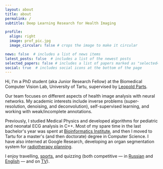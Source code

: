 ```yaml
---
layout: about
title: about
permalink: /
subtitle: Deep Learning Research for Health Imaging

profile:
  align: right
  image: prof_pic.jpg
  image_circular: false # crops the image to make it circular

news: false  # includes a list of news items
latest_posts: false  # includes a list of the newest posts
selected_papers: false # includes a list of papers marked as "selected={true}"
social: true  # includes social icons at the bottom of the page
---
```


Hi, I'm a PhD student (aka Junior Research Fellow) at the Biomedical Computer Vision Lab, University of Tartu, supervised by <a href="https://www.sanger.ac.uk/person/parts-leopold"> Leopold Parts</a>. 

Our team focuses on different aspects of health image analysis with neural networks. My academic interests include inverse problems (super-resolution, denoising, and deconvolution), self-supervised learning, and working with weak/incomplete annotations. 

Previously, I studied Medical Physics and developed algorithms for pediatric and neonatal ECG analysis in C++. Most of my spare time in the last bachelor's year was spent at <a href="https://bioinf.me/en">Bioinformatics Institute</a>, and then I moved to Tartu for a master's (and then doctorate) degree in Computer Science. I have also interned at Google Research, developing an organ segmentation system for <a href="https://blog.google/technology/health/exploring-ai-radiotherapy-planning-mayo-clinic/">radiotherapy planning</a>. 

I enjoy travelling, <a href="https://www.strava.com/athletes/54371989">sports</a>, and quizzing (both competitive — in <a href="https://rating.chgk.info/player/77673">Russian</a> and <a href="https://www.youtube.com/watch?v=RNf3rCP7yEM">English</a> — and on <a href="https://youtu.be/V_si8Ju--hc">TV</a>).